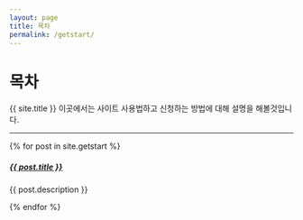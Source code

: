 ```yaml
---
layout: page
title: 목차
permalink: /getstart/
---
```


# 목차

{{ site.title }} 이곳에서는 사이트 사용법하고 신청하는 방법에 대해 설명을 해볼것입니다.

<div class="section-index">
    <hr class="panel-line">
    {% for post in site.getstart  %}        
    <div class="entry">
    <h5><a href="{{ post.url | prepend: site.baseurl }}">{{ post.title }}</a></h5>
    <p>{{ post.description }}</p>
    </div>{% endfor %}
</div>
